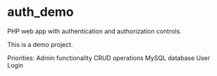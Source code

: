 # auth_demo
PHP web app with authentication and authorization controls.

This is a demo project.

Priorities:
  Admin functionality
    CRUD operations
    MySQL database
  User Login
